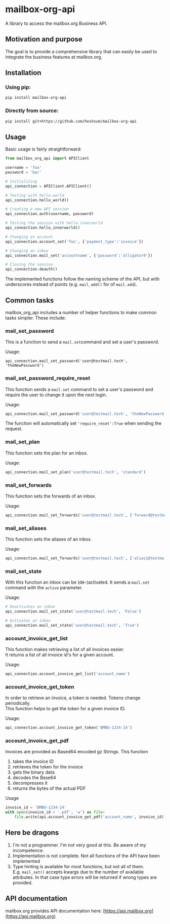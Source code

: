 # mailbox-org-api
A library to access the mailbox.org Business API.

## Motivation and purpose 
The goal is to provide a comprehensive library that can easily be used to integrate the business features at mailbox.org.

## Installation
### Using pip:
```bash
pip install mailbox-org-api
```

### Directly from source:
```bash
pip install git+https://github.com/heshsum/mailbox-org-api
```

## Usage
Basic usage is fairly straightforward:

```python
from mailbox_org_api import APIClient

username = 'foo'
password = 'bar'

# Initializing
api_connection = APIClient.APIClient()

# Testing with hello.world
api_connection.hello_world()

# Creating a new API session
api_connection.auth(username, password)

# Testing the session with hello.innerworld
api_connection.hello_innerworld()

# Changing an account
api_connection.account_set('foo', {'payment_type':'invoice'})

# Changing an inbox
api_connection.mail_set('accountname', {'password':'alligator9'})

# Closing the session
api_connection.deauth()
```

The implemented functions follow the naming scheme of the API, but with underscores instead of points (e.g. `mail_add()` for of `mail.add`).

## Common tasks
mailbox_org_api includes a number of helper functions to make common tasks simpler. These include:

### mail_set_password
This is a function to send a `mail.set`command and set a user's password.

Usage:
```
api_connection.mail_set_password('user@testmail.tech', 'theNewPassword')
```

### mail_set_password_require_reset
This function sends a `mail.set` command to set a user's password and require the user to change it upon the next login.

Usage:
```python
api_connection.mail_set_password('user@testmail.tech', 'theNewPassword')
```

The function will automatically set `'require_reset':True` when sending the request.

### mail_set_plan
This function sets the plan for an inbox.

Usage:
```python
api_connection.mail_set_plan('user@testmail.tech', 'standard')
```


### mail_set_forwards
This function sets the forwards of an inbox.

Usage:
```python
api_connection.mail_set_forwards('user@testmail.tech', ['forward@testmail.tech', 'forward@testmail.tech'])
```

### mail_set_aliases
This function sets the aliases of an inbox.

Usage:
```python
api_connection.mail_set_forwards('user@testmail.tech', ['alias1@testmail.tech', 'alias2@testmail.tech'])
```

### mail_set_state
With this function an inbox can be (de-)activated. It sends a `mail.set` command with the `active` parameter.

Usage:
```python
# Deactivates an inbox
api_connection.mail_set_state('user@testmail.tech', 'False')

# Activates an inbox
api_connection.mail_set_state('user@testmail.tech', 'True')
```

### account_invoice_get_list
This function makes retrieving a list of all invoices easier.  
It returns a list of all invoice id's for a given account.

Usage:
```python
api_connection.account_invoice_get_list('account_name')
```

### account_invoice_get_token
In order to retrieve an invoice, a token is needed. Tokens change periodically.  
This function helps to get the token for a given invoice ID.

Usage:
```python
api_connection.account_invoice_get_token('BMBO-1234-24')
```

### account_invoice_get_pdf
Invoices are provided as Based64 encoded gz Strings. This function
1. takes the invoice ID
2. retrieves the token for the invoice
3. gets the binary data
4. decodes the Base64
5. decompresses it
6. returns the bytes of the actual PDF

Usage
```python
invoice_id = 'BMBO-1234-24'
with open(invoice_id + '.pdf', 'w') as file:
    file.write(api.account_invoice_get_pdf('account_name', invoice_id))
```

## Here be dragons
1. I'm not a programmer. I'm not very good at this. Be aware of my incompetence.
2. Implementation is not complete. Not all functions of the API have been implemented
3. Type hinting is available for most functions, but not all of them.  
E.g. `mail_set()` accepts kwargs due to the number of available attributes. 
In that case type errors will be returned if wrong types are provided.

## API documentation
mailbox.org provides API documentation here: [https://api.mailbox.org](https://api.mailbox.org)
